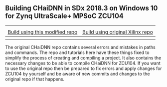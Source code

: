 ## Building CHaiDNN in SDx 2018.3 on Windows 10 for Zynq UltraScale+ MPSoC ZCU104

<table style="width:100%">
<tr><th colspan="2"></th></tr>
<tr>
	<td align="center"><a href="./docs/BUILD_USING_GREENTEA_REPO.md">Build using this modified repo</a></td>
	<td align="center"><a href="./docs/BUILD_USING_XILINX_REPO.md">Build using original Xilinx repo</a></td>	
</tr>
  <tr><th colspan="2"></th></tr>
</table>

The original CHaiDNN repo contains several errors and mistakes in paths and commands. The repo and tutorials here have these things fixed to simplify the process of creating and compiling a project. It also contains the necessary changes to be able to compile CHaiDNN for ZCU104. If you want to use the original repo then be prepared to fix errors and apply changes for ZCU104 by yourself and be aware of new commits and changes to the original repo if that happens.
